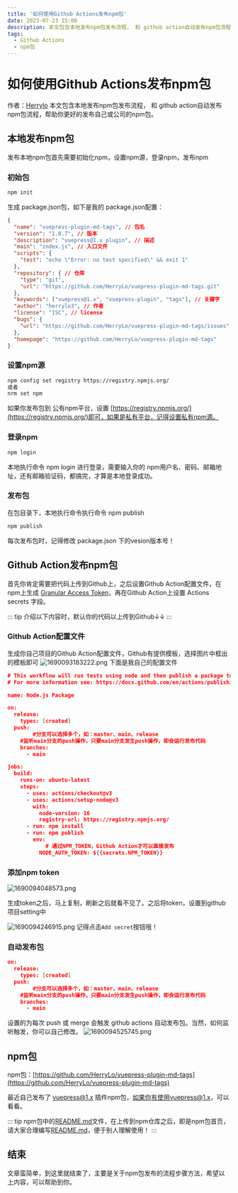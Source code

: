 ```yaml
---
title: '如何使用Github Actions发布npm包'
date: 2023-07-23 15:00
description: 本文包含本地发布npm包发布流程， 和 github action自动发布npm包流程，帮助你更好的发布自己或公司的npm包
tags: 
  - Github Actions 
  - npm包
---
```


# 如何使用Github Actions发布npm包

作者：[Herrylo](https://herrylo.github.io/)
本文包含本地发布npm包发布流程， 和 github action自动发布npm包流程，帮助你更好的发布自己或公司的npm包。
## 本地发布npm包
发布本地npm包首先需要初始化npm，设置npm源，登录npm，发布npm

### 初始包

```bash
npm init
```
生成 package.json包，如下是我的 package.json配置：
```json
{
  "name": "vuepress-plugin-md-tags", // 包名
  "version": "1.0.7", // 版本
  "description": "vuepress@1.x plugin", // 描述
  "main": "index.js", // 入口文件
  "scripts": {
    "test": "echo \"Error: no test specified\" && exit 1"
  },
  "repository": { // 仓库
    "type": "git",
    "url": "https://github.com/HerryLo/vuepress-plugin-md-tags.git"
  },
  "keywords": ["vuepress@1.x", "vuepress-plugin", "tags"], // 关键字
  "author": "herrylo3", // 作者
  "license": "ISC", // license
  "bugs": {
    "url": "https://github.com/HerryLo/vuepress-plugin-md-tags/issues"
  },
  "homepage": "https://github.com/HerryLo/vuepress-plugin-md-tags"
}
```

### 设置npm源

```bash
npm config set registry https://registry.npmjs.org/
或者
nrm set npm
```
如果你发布包到 公有npm平台，设置 [https://registry.npmjs.org/](https://registry.npmjs.org/)即可，如果是私有平台，记得设置私有npm源。

### 登录npm

```bash
npm login
```
本地执行命令 npm login 进行登录，需要输入你的 npm用户名、密码、邮箱地址，还有邮箱验证码，都搞完，才算是本地登录成功。

### 发布包

在包目录下，本地执行命令执行命令 npm publish

```bash
npm publish
```

每次发布包时，记得修改 package.json 下的vesion版本号！

## Github Action发布npm包

首先你肯定需要把代码上传到Github上，之后设置Github Action配置文件，在npm上生成 [Granular Access Token](https://www.npmjs.com/settings/herrylo3/tokens/granular-access-tokens/new)，再在Github Action上设置 Actions secrets 字段。

::: tip
介绍以下内容时，默认你的代码以上传到Github↓↓
:::

### Github Action配置文件

生成你自己项目的Github Action配置文件，Github有提供模板，选择图片中框出的模板即可
![1690093183222.png](/image/npm1.png)
下面是我自己的配置文件

```json
# This workflow will run tests using node and then publish a package to GitHub Packages when a release is created
# For more information see: https://docs.github.com/en/actions/publishing-packages/publishing-nodejs-packages

name: Node.js Package

on:
  release:
    types: [created]
  push:
		#分支可以选择多个，如：master、main、release
  	#监听main分支的push操作，只要main分支发生push操作，即会运行发布代码
    branches:
      - main

jobs:
  build:
    runs-on: ubuntu-latest
    steps:
      - uses: actions/checkout@v3
      - uses: actions/setup-node@v3
        with:
          node-version: 16
          registry-url: https://registry.npmjs.org/
      - run: npm install
      - run: npm publish
        env:
        	# 通过NPM_TOKEN，Github Action才可以直接发布
          NODE_AUTH_TOKEN: ${{secrets.NPM_TOKEN}} 
```

### 添加npm token

![1690094048573.png](/image/npm2.png)

生成token之后，马上复制，刷新之后就看不见了。之后将token，设置到github项目setting中

![1690094246915.png](/image/npm3.png)
记得点击`Add secret`按钮哦！

### 自动发布包

```json
on:
  release:
    types: [created]
  push:
		#分支可以选择多个，如：master、main、release
  	#监听main分支的push操作，只要main分支发生push操作，即会运行发布代码
    branches:
      - main
```
设置的为每次 push 或 merge 会触发 github actions 自动发布包。当然，如何监听触发，你可以自己修改。
![1690094525745.png](/image/npm4.png)

## npm包

npm包：[https://github.com/HerryLo/vuepress-plugin-md-tags](https://github.com/HerryLo/vuepress-plugin-md-tags)

最近自己发布了 vuepress@1.x 插件npm包，如果你有使用vuepress@1.x，可以看看。

::: tip
npm包中的[README.md](https://github.com/HerryLo/vuepress-plugin-md-tags/blob/main/README.md)文件，在上传到npm仓库之后，即是npm包首页，请大家合理编写[README.md](https://github.com/HerryLo/vuepress-plugin-md-tags/blob/main/README.md)，便于别人理解使用！
:::

## 结束

文章蛮简单，到这里就结束了，主要是关于npm包发布的流程步骤方法，希望以上内容，可以帮助到你。
